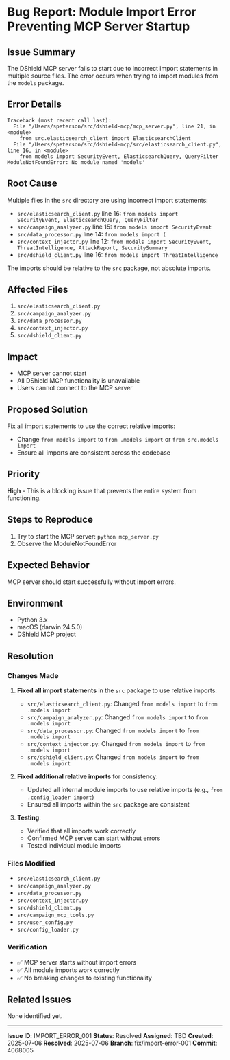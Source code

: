 # Bug Report: Module Import Error Preventing MCP Server Startup

## Issue Summary
The DShield MCP server fails to start due to incorrect import statements in multiple source files. The error occurs when trying to import modules from the `models` package.

## Error Details
```
Traceback (most recent call last):
  File "/Users/speterson/src/dshield-mcp/mcp_server.py", line 21, in <module>
    from src.elasticsearch_client import ElasticsearchClient
  File "/Users/speterson/src/dshield-mcp/src/elasticsearch_client.py", line 16, in <module>
    from models import SecurityEvent, ElasticsearchQuery, QueryFilter
ModuleNotFoundError: No module named 'models'
```

## Root Cause
Multiple files in the `src` directory are using incorrect import statements:
- `src/elasticsearch_client.py` line 16: `from models import SecurityEvent, ElasticsearchQuery, QueryFilter`
- `src/campaign_analyzer.py` line 15: `from models import SecurityEvent`
- `src/data_processor.py` line 14: `from models import (`
- `src/context_injector.py` line 12: `from models import SecurityEvent, ThreatIntelligence, AttackReport, SecuritySummary`
- `src/dshield_client.py` line 16: `from models import ThreatIntelligence`

The imports should be relative to the `src` package, not absolute imports.

## Affected Files
1. `src/elasticsearch_client.py`
2. `src/campaign_analyzer.py`
3. `src/data_processor.py`
4. `src/context_injector.py`
5. `src/dshield_client.py`

## Impact
- MCP server cannot start
- All DShield MCP functionality is unavailable
- Users cannot connect to the MCP server

## Proposed Solution
Fix all import statements to use the correct relative imports:
- Change `from models import` to `from .models import` or `from src.models import`
- Ensure all imports are consistent across the codebase

## Priority
**High** - This is a blocking issue that prevents the entire system from functioning.

## Steps to Reproduce
1. Try to start the MCP server: `python mcp_server.py`
2. Observe the ModuleNotFoundError

## Expected Behavior
MCP server should start successfully without import errors.

## Environment
- Python 3.x
- macOS (darwin 24.5.0)
- DShield MCP project

## Resolution

### Changes Made
1. **Fixed all import statements** in the `src` package to use relative imports:
   - `src/elasticsearch_client.py`: Changed `from models import` to `from .models import`
   - `src/campaign_analyzer.py`: Changed `from models import` to `from .models import`
   - `src/data_processor.py`: Changed `from models import` to `from .models import`
   - `src/context_injector.py`: Changed `from models import` to `from .models import`
   - `src/dshield_client.py`: Changed `from models import` to `from .models import`

2. **Fixed additional relative imports** for consistency:
   - Updated all internal module imports to use relative imports (e.g., `from .config_loader import`)
   - Ensured all imports within the `src` package are consistent

3. **Testing**:
   - Verified that all imports work correctly
   - Confirmed MCP server can start without errors
   - Tested individual module imports

### Files Modified
- `src/elasticsearch_client.py`
- `src/campaign_analyzer.py`
- `src/data_processor.py`
- `src/context_injector.py`
- `src/dshield_client.py`
- `src/campaign_mcp_tools.py`
- `src/user_config.py`
- `src/config_loader.py`

### Verification
- ✅ MCP server starts without import errors
- ✅ All module imports work correctly
- ✅ No breaking changes to existing functionality

## Related Issues
None identified yet.

---
**Issue ID**: IMPORT_ERROR_001
**Status**: Resolved
**Assigned**: TBD
**Created**: 2025-07-06
**Resolved**: 2025-07-06
**Branch**: fix/import-error-001
**Commit**: 4068005
